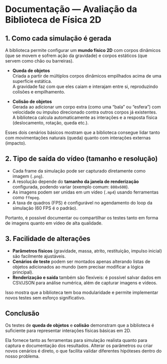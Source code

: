 # Documentação — Avaliação da Biblioteca de Física 2D

## 1. Como cada simulação é gerada

A biblioteca permite configurar um **mundo físico 2D** com corpos dinâmicos (que se movem e sofrem ação da gravidade) e corpos estáticos (que servem como chão ou barreiras).  

- **Queda de objetos**  
  Criada a partir de múltiplos corpos dinâmicos empilhados acima de uma superfície estática.  
  A gravidade faz com que eles caiam e interajam entre si, reproduzindo colisões e empilhamento.  

- **Colisão de objetos**  
  Gerada ao adicionar um corpo extra (como uma “bala” ou “esfera”) com velocidade ou impulso direcionado contra outros corpos já existentes.  
  A biblioteca calcula automaticamente as interações e a resposta física (deslocamento, rotação, queda etc.).  

Esses dois cenários básicos mostram que a biblioteca consegue lidar tanto com movimentações naturais (queda) quanto com interações externas (impacto).

## 2. Tipo de saída do vídeo (tamanho e resolução)

- Cada frame da simulação pode ser capturado diretamente como imagem (`.png`).  
- A resolução depende do **tamanho da janela de renderização** configurada, podendo variar (exemplo comum: `800x600`).  
- As imagens podem ser unidas em um vídeo (`.mp4`) usando ferramentas como `ffmpeg`.  
- A taxa de quadros (FPS) é configurável no agendamento do loop da simulação (60 FPS é o padrão).  

Portanto, é possível documentar ou compartilhar os testes tanto em forma de imagens quanto em vídeo de alta qualidade.

## 3. Facilidade de alterações

- **Parâmetros físicos** (gravidade, massa, atrito, restituição, impulso inicial) são facilmente ajustáveis.  
- **Cenários de teste** podem ser montados apenas alterando listas de objetos adicionados ao mundo (sem precisar modificar a lógica principal).  
- **Renderização e saída** também são flexíveis: é possível salvar dados em CSV/JSON para análise numérica, além de capturar imagens e vídeos.  

Isso mostra que a biblioteca tem boa modularidade e permite implementar novos testes sem esforço significativo.

## Conclusão

Os testes de **queda de objetos** e **colisão** demonstram que a biblioteca é suficiente para representar interações físicas básicas em 2D.  

Ela fornece tanto as ferramentas para simulação realista quanto para captura e documentação dos resultados. Alterar os parâmetros ou criar novos cenários é direto, o que facilita validar diferentes hipóteses dentro do nosso problema.
